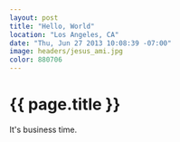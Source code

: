 ```yaml
---
layout: post
title: "Hello, World"
location: "Los Angeles, CA"
date: "Thu, Jun 27 2013 10:08:39 -07:00"
image: headers/jesus_ami.jpg
color: 880706
---
```


{{ page.title }}
================

It's business time.
